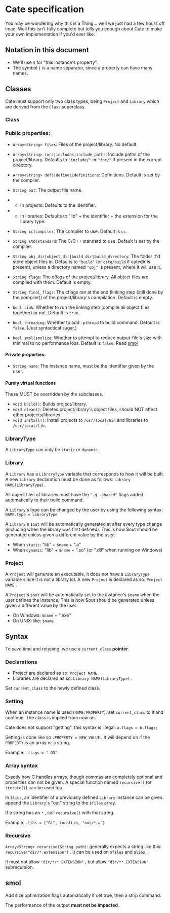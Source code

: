 # Cate specification
You may be wondering why this is a Thing... well we just had a few hours off lmao. Well this isn't fully complete but tells you enough about Cate to make your own implementation if you'd ever like.

## Notation in this document
- We'll use `$` for "this instance's property".
- The symbol `|` is a name separator, since a property can have many names.

## Classes
Cate must support only two class types, being `Project` and `Library` which are derived from the `Class` superclass.

### Class
### Public properties:
- `Array<String> files`: Files of the project/library. No default.
- `Array<String> incs|includes|include_paths`: Include paths of the project/library. Defaults to `"include/"` or `"inc/"` if present in the current directory.
- `Array<String> defs|defines|definitions`: Definitions. Default is set by the compiler. 
- `String out`: The output file name. 
- - In projects: Defaults to the identifier.
- - In libraries: Defaults to "lib" + the identifier + the extension for the library type.
- `String cc|compiler`: The compiler to use. Default is `cc`.
- `String std|standard`: The C/C++ standard to use. Default is set by the compiler.
- `String obj_dir|object_dir|build_dir|build_directory`: The folder it'd store object files in. Defaults to `"build"` (or `cate/build` if catedir is present), unless a directory named `"obj"` is present; where it will use it.
- `String flags`: The cflags of the project/library, All object files are compiled with them. Default is empty.
- `String final_flags`: The cflags ran at the end (linking step (still done by the compiler)) of the project/library's compilation. Default is empty.

- `bool link`: Whether to run the linking step (compile all object files together) or not. Default is `true`.
- `bool threading`: Whether to add `-pthread` to build command. Default is `false`. (Just syntactical sugar.)
- `bool smol|smolize`: Whether to attempt to reduce output-file's size with minimal to no performance loss. Default is `false`. Read [smol](#smol)

#### Private properties:
- `String name`: The instance name, must be the identifier given by the user.

#### Purely virtual functions
These MUST be overridden by the subclasses. 
- `void build()`: Builds project/library.
- `void clean()`: Deletes project/library's object files, should NOT affect other projects/libraries.
- `void install()`: Install projects to `/usr/local/bin` and libraries to `/usr/local/lib`.

### LibraryType
A `LibraryType` can only be `static` or `dynamic`.

### Library
A `Library` has a `LibraryType` variable that corresponds to how it will be built. A new `Library` declaration must be done as follows: `Library NAME(LibraryType)`. 

All object files of libraries must have the `"-g -shared"` flags added automatically to their build command. 

A `Library`'s type can be changed by the user by using the following syntax: `NAME.type = LibraryType`

A `Library`'s `$out` will be automatically generated at after every type change (including when the library was first defined). This is how $out should be generated unless given a different value by the user:
- When `static`: "lib" + `$name` + ".a"
- When `dynamic`: "lib" + `$name` + ".so" (or ".dll" when running on Windows)

### Project
A `Project` will generate an executable, it does not have a `LibraryType` variable since it is not a library lol. A new `Project` is declared as so: `Project NAME` .

A `Project`'s `$out` will be automatically set to the instance's `$name` when the user defines the instance, This is how $out should be generated unless given a different value by the user:
- On Windows: `$name` + ".exe"
- On UNIX-like: `$name`

## Syntax
To save time and retyping, we use a `current_class` **pointer**.
### Declarations
- Project are declared as so: `Project NAME` .
- Libraries are declared as so: `Library NAME(LibraryType)` .

Set `current_class` to the newly defined class.

### Setting
When an instance name is used (`NAME.PROPERTY`): set `current_class` to it and continue. The class is implied from now on.

Cate does not support "getting", this syntax is illegal: `a.flags = b.flags;`

Setting is done like so `.PROPERTY = NEW_VALUE` . It will depend on if the `PROPERTY` is an array or a string.

Example: `.flags = "-O3"`

### Array syntax
Exactly how C handles arrays, though commas are completely optional and properties can not be given. A special function named `recursive()` (or `iterate()`) can be used too.

In `$libs`, an identifier of a previously defined `Library` instance can be given. append the `Library`'s "out" string to the `$files` array.

If a string has an `*` , call `recursive()` with that string.

Example: `.libs = {"GL", LocalLib, "out/*.a"}`

### Recursive
`Array<String> recursive(String path)`: generally expects a string like this: `recursive("dir/*.extension")` . It can be used on `$files` and `$libs` .

It must not allow `"dir/*/*.EXTENSION"` , but allow `"dir/**.EXTENSION"` subrecursion.

## smol
Add size optimization flags automatically if set true, then a strip command.

The performance of the output **must not be impacted**. 
